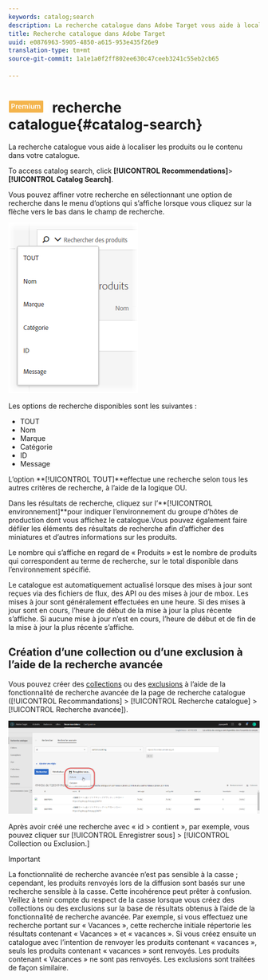 ```yaml
---
keywords: catalog;search
description: La recherche catalogue dans Adobe Target vous aide à localiser les produits ou le contenu dans votre catalogue.
title: Recherche catalogue dans Adobe Target
uuid: e0876963-5905-4850-a615-953e435f26e9
translation-type: tm+mt
source-git-commit: 1a1e1a0f2ff802ee630c47ceeb3241c55eb2cb65

---
```



# ![Premium](/help/assets/premium.png) recherche catalogue{#catalog-search}

La recherche catalogue vous aide à localiser les produits ou le contenu dans votre catalogue.

To access catalog search, click **[!UICONTROL Recommendations]**>**[!UICONTROL  Catalog Search]**.

Vous pouvez affiner votre recherche en sélectionnant une option de recherche dans le menu d’options qui s’affiche lorsque vous cliquez sur la flèche vers le bas dans le champ de recherche.

![](assets/searchproductsmenu.png)

Les options de recherche disponibles sont les suivantes :

* TOUT
* Nom
* Marque
* Catégorie
* ID
* Message

L’option **[!UICONTROL TOUT]**effectue une recherche selon tous les autres critères de recherche, à l’aide de la logique OU.

Dans les résultats de recherche, cliquez sur l’**[!UICONTROL environnement]**pour indiquer l’environnement du groupe d’hôtes de production dont vous affichez le catalogue.[](/help/administrating-target/hosts.md)Vous pouvez également faire défiler les éléments des résultats de recherche afin d’afficher des miniatures et d’autres informations sur les produits.

Le nombre qui s’affiche en regard de « Produits » est le nombre de produits qui correspondent au terme de recherche, sur le total disponible dans l’environnement spécifié.

Le catalogue est automatiquement actualisé lorsque des mises à jour sont reçues via des fichiers de flux, des API ou des mises à jour de mbox. Les mises à jour sont généralement effectuées en une heure. Si des mises à jour sont en cours, l’heure de début de la mise à jour la plus récente s’affiche. Si aucune mise à jour n’est en cours, l’heure de début et de fin de la mise à jour la plus récente s’affiche.

## Création d’une collection ou d’une exclusion à l’aide de la recherche avancée

Vous pouvez créer des [collections](/help/c-recommendations/c-products/collections.md) ou des [exclusions](/help/c-recommendations/c-products/exclusions.md) à l’aide de la fonctionnalité de recherche avancée de la page de recherche catalogue ([!UICONTROL Recommandations] > [!UICONTROL Recherche catalogue] > [!UICONTROL Recherche avancée]).

![Enregistrer sous, boîte de dialogue](/help/c-recommendations/c-products/assets/save-as.png)

Après avoir créé une recherche avec « id > contient », par exemple, vous pouvez cliquer sur [!UICONTROL Enregistrer sous] > [!UICONTROL Collection ou Exclusion.]

>[!IMPORTANT]
>
>La fonctionnalité de recherche avancée n’est pas sensible à la casse ; cependant, les produits renvoyés lors de la diffusion sont basés sur une recherche sensible à la casse. Cette incohérence peut prêter à confusion. Veillez à tenir compte du respect de la casse lorsque vous créez des collections ou des exclusions sur la base de résultats obtenus à l’aide de la fonctionnalité de recherche avancée. Par exemple, si vous effectuez une recherche portant sur « Vacances », cette recherche initiale répertorie les résultats contenant « Vacances » et « vacances ». Si vous créez ensuite un catalogue avec l’intention de renvoyer les produits contenant « vacances », seuls les produits contenant « vacances » sont renvoyés. Les produits contenant « Vacances » ne sont pas renvoyés. Les exclusions sont traitées de façon similaire.
